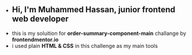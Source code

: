 - ## Hi, I'm Muhammed Hassan, junior frontend web developer
- this is my soluition for **order-summary-component-main** challange by **frontendmentor.io**
- i used plain **HTML & CSS** in this challenge as my main tools
